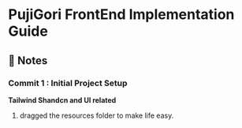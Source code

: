 # PujiGori FrontEnd Implementation Guide

## 🎯 Notes 

### Commit 1 : Initial Project Setup

**Tailwind Shandcn and UI related**

1. dragged the resources folder to make life easy.


